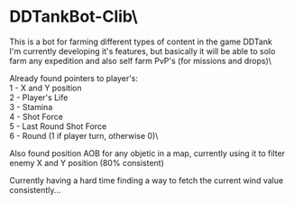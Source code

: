 # DDTankBot-Clib\
This is a bot for farming different types of content in the game DDTank\
I'm currently developing it's features, but basically it will be able to solo farm any expedition and also self farm PvP's (for missions and drops)\

Already found pointers to player's:\
1 - X and Y position\
2 - Player's Life\
3 - Stamina\
4 - Shot Force\
5 - Last Round Shot Force\
6 - Round (1 if player turn, otherwise 0)\

Also found position AOB for any objetic in a map, currently using it to filter enemy X and Y position (80% consistent)

Currently having a hard time finding a way to fetch the current wind value consistently...
